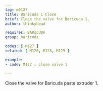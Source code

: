 ```yaml
---
tag: m0127
title: Baricuda 1 Close
brief: Close the valve for Baricuda 1.
author: thinkyhead

requires: BARICUDA
group: baricuda

codes: [ M127 ]
related: [ M126, M128, M129 ]

example:
- code: M127 ; close valve 1

---
```


Close the valve for Baricuda paste extruder 1.
